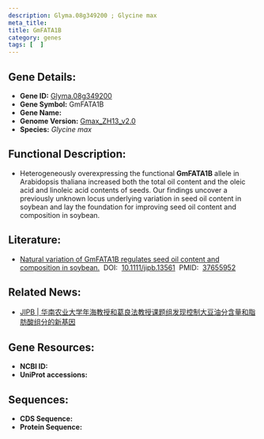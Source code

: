 ```yaml
---
description: Glyma.08g349200 ; Glycine max
meta_title:
title: GmFATA1B
category: genes
tags: [  ]
---
```


## Gene Details:
- **Gene ID:**	[Glyma.08g349200](https://www.maizegdb.org/gene_center/gene/Glyma.08g349200)
- **Gene Symbol:** GmFATA1B
- **Gene Name:** 
- **Genome Version:** [Gmax_ZH13_v2.0]()
- **Species:** *Glycine max*

## Functional Description:
   - Heterogeneously overexpressing the functional **GmFATA1B** allele in Arabidopsis thaliana increased both the total oil content and the oleic acid and linoleic acid contents of seeds. Our findings uncover a previously unknown locus underlying variation in seed oil content in soybean and lay the foundation for improving seed oil content and composition in soybean.

## Literature:
   - [Natural variation of GmFATA1B regulates seed oil content and composition in soybean.]( https://onlinelibrary.wiley.com/doi/10.1111/jipb.13561)&nbsp;&nbsp;DOI:&nbsp;&nbsp;[10.1111/jipb.13561](https://onlinelibrary.wiley.com/doi/10.1111/jipb.13561)&nbsp;&nbsp;PMID:&nbsp;&nbsp;[37655952](https://pubmed.ncbi.nlm.nih.gov/37655952/)

## Related News:
   - [JIPB | 华南农业大学年海教授和葛良法教授课题组发现控制大豆油分含量和脂肪酸组分的新基因](https://mp.weixin.qq.com/s?__biz=Mzg3MDEwNDEyMg==&mid=2247555671&idx=4&sn=b93bdfb1232116412804da70e876b43a&chksm=e73551e485fffbfb79c4bded86d2525a1dcc980e9487294adee474d5c9972deab353479bed13&scene=27#wechat_redirect)

## Gene Resources:
- **NCBI ID:** [](https://www.ncbi.nlm.nih.gov/gene/?term=)
- **UniProt accessions:** [](https://www.uniprot.org/uniprotkb//entry)

## Sequences:
- **CDS Sequence:**
- **Protein Sequence:**
